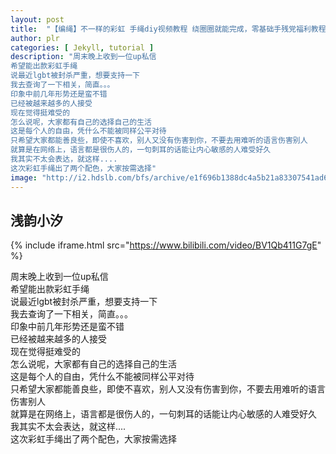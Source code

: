 ```yaml
---
layout: post
title:  "【编绳】不一样的彩虹 手绳diy视频教程 绕圈圈就能完成，零基础手残党福利教程~"
author: plr
categories: [ Jekyll, tutorial ]
description: "周末晚上收到一位up私信
希望能出款彩虹手绳
说最近lgbt被封杀严重，想要支持一下
我去查询了一下相关，简直。。。
印象中前几年形势还是蛮不错
已经被越来越多的人接受
现在觉得挺难受的
怎么说呢，大家都有自己的选择自己的生活
这是每个人的自由，凭什么不能被同样公平对待
只希望大家都能善良些，即使不喜欢，别人又没有伤害到你，不要去用难听的语言伤害别人
就算是在网络上，语言都是很伤人的，一句刺耳的话能让内心敏感的人难受好久
我其实不太会表达，就这样....
这次彩虹手绳出了两个配色，大家按需选择"
image: "http://i2.hdslb.com/bfs/archive/e1f696b1388dc4a5b21a83307541ad625baa7b3e.jpg"
---
```

## 浅韵小汐

{% include iframe.html src="https://www.bilibili.com/video/BV1Qb411G7gE" %}

周末晚上收到一位up私信<br>希望能出款彩虹手绳<br>说最近lgbt被封杀严重，想要支持一下<br>我去查询了一下相关，简直。。。<br>印象中前几年形势还是蛮不错<br>已经被越来越多的人接受<br>现在觉得挺难受的<br>怎么说呢，大家都有自己的选择自己的生活<br>这是每个人的自由，凭什么不能被同样公平对待<br>只希望大家都能善良些，即使不喜欢，别人又没有伤害到你，不要去用难听的语言伤害别人<br>就算是在网络上，语言都是很伤人的，一句刺耳的话能让内心敏感的人难受好久<br>我其实不太会表达，就这样....<br>这次彩虹手绳出了两个配色，大家按需选择


